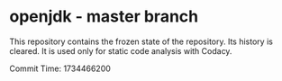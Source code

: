 # openjdk - master branch

This repository contains the frozen state of the repository.
Its history is cleared. It is used only for static code
analysis with Codacy.

Commit Time: 1734466200